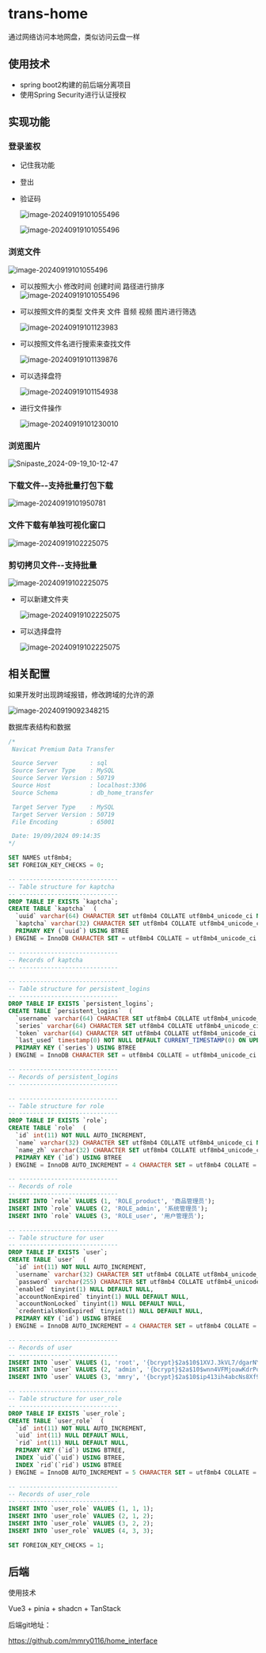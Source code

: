 # trans-home

通过网络访问本地网盘，类似访问云盘一样



## 使用技术

- spring boot2构建的前后端分离项目
- 使用Spring Security进行认证授权



## 实现功能



### 登录鉴权

- 记住我功能

- 登出

- 验证码

  ![image-20240919101055496](image\Snipaste_2024-09-19_10-04-12.png)

  ![image-20240919101055496](image\Snipaste_2024-09-19_10-04-26.png) 





### 浏览文件

![image-20240919101055496](image\Snipaste_2024-09-19_10-05-49.png) 



- 可以按照大小 修改时间 创建时间 路径进行排序
  ![image-20240919101055496](image/image-20240919101055496.png) 

- 可以按照文件的类型 文件夹 文件 音频 视频 图片进行筛选

  ![image-20240919101123983](image/image-20240919101123983.png) 

- 可以按照文件名进行搜索来查找文件

  ![image-20240919101139876](image/image-20240919101139876.png) 

- 可以选择盘符

  ![image-20240919101154938](image/image-20240919101154938.png) 

- 进行文件操作

  ![image-20240919101230010](image/image-20240919101230010.png)





### 浏览图片

![Snipaste_2024-09-19_10-12-47](image/Snipaste_2024-09-19_10-12-47.png)





### 下载文件--支持批量打包下载

![image-20240919101950781](image/Snipaste_2024-09-19_10-22-13.png) 





### 文件下载有单独可视化窗口

![image-20240919102225075](image/Snipaste_2024-09-19_10-22-13.png) 





### 剪切拷贝文件--支持批量

![image-20240919102225075](image/Snipaste_2024-09-19_10-23-52.png)



- 可以新建文件夹

  ![image-20240919102225075](image/Snipaste_2024-09-19_10-26-42.png)

- 可以选择盘符

  ![image-20240919102225075](image/Snipaste_2024-09-19_10-26-53.png) 





## 相关配置



如果开发时出现跨域报错，修改跨域的允许的源	

![image-20240919092348215](image/image-20240919092348215.png)  





数据库表结构和数据

```sql
/*
 Navicat Premium Data Transfer

 Source Server         : sql
 Source Server Type    : MySQL
 Source Server Version : 50719
 Source Host           : localhost:3306
 Source Schema         : db_home_transfer

 Target Server Type    : MySQL
 Target Server Version : 50719
 File Encoding         : 65001

 Date: 19/09/2024 09:14:35
*/

SET NAMES utf8mb4;
SET FOREIGN_KEY_CHECKS = 0;

-- ----------------------------
-- Table structure for kaptcha
-- ----------------------------
DROP TABLE IF EXISTS `kaptcha`;
CREATE TABLE `kaptcha`  (
  `uuid` varchar(64) CHARACTER SET utf8mb4 COLLATE utf8mb4_unicode_ci NOT NULL COMMENT '代替session用来标示用户的',
  `kaptcha` varchar(32) CHARACTER SET utf8mb4 COLLATE utf8mb4_unicode_ci NULL DEFAULT NULL COMMENT '验证码',
  PRIMARY KEY (`uuid`) USING BTREE
) ENGINE = InnoDB CHARACTER SET = utf8mb4 COLLATE = utf8mb4_unicode_ci ROW_FORMAT = Dynamic;

-- ----------------------------
-- Records of kaptcha
-- ----------------------------

-- ----------------------------
-- Table structure for persistent_logins
-- ----------------------------
DROP TABLE IF EXISTS `persistent_logins`;
CREATE TABLE `persistent_logins`  (
  `username` varchar(64) CHARACTER SET utf8mb4 COLLATE utf8mb4_unicode_ci NOT NULL,
  `series` varchar(64) CHARACTER SET utf8mb4 COLLATE utf8mb4_unicode_ci NOT NULL,
  `token` varchar(64) CHARACTER SET utf8mb4 COLLATE utf8mb4_unicode_ci NOT NULL,
  `last_used` timestamp(0) NOT NULL DEFAULT CURRENT_TIMESTAMP(0) ON UPDATE CURRENT_TIMESTAMP(0),
  PRIMARY KEY (`series`) USING BTREE
) ENGINE = InnoDB CHARACTER SET = utf8mb4 COLLATE = utf8mb4_unicode_ci ROW_FORMAT = Dynamic;

-- ----------------------------
-- Records of persistent_logins
-- ----------------------------

-- ----------------------------
-- Table structure for role
-- ----------------------------
DROP TABLE IF EXISTS `role`;
CREATE TABLE `role`  (
  `id` int(11) NOT NULL AUTO_INCREMENT,
  `name` varchar(32) CHARACTER SET utf8mb4 COLLATE utf8mb4_unicode_ci NOT NULL,
  `name_zh` varchar(32) CHARACTER SET utf8mb4 COLLATE utf8mb4_unicode_ci NOT NULL,
  PRIMARY KEY (`id`) USING BTREE
) ENGINE = InnoDB AUTO_INCREMENT = 4 CHARACTER SET = utf8mb4 COLLATE = utf8mb4_unicode_ci ROW_FORMAT = Dynamic;

-- ----------------------------
-- Records of role
-- ----------------------------
INSERT INTO `role` VALUES (1, 'ROLE_product', '商品管理员');
INSERT INTO `role` VALUES (2, 'ROLE_admin', '系统管理员');
INSERT INTO `role` VALUES (3, 'ROLE_user', '用户管理员');

-- ----------------------------
-- Table structure for user
-- ----------------------------
DROP TABLE IF EXISTS `user`;
CREATE TABLE `user`  (
  `id` int(11) NOT NULL AUTO_INCREMENT,
  `username` varchar(32) CHARACTER SET utf8mb4 COLLATE utf8mb4_unicode_ci NULL DEFAULT NULL,
  `password` varchar(255) CHARACTER SET utf8mb4 COLLATE utf8mb4_unicode_ci NULL DEFAULT NULL,
  `enabled` tinyint(1) NULL DEFAULT NULL,
  `accountNonExpired` tinyint(1) NULL DEFAULT NULL,
  `accountNonLocked` tinyint(1) NULL DEFAULT NULL,
  `credentialsNonExpired` tinyint(1) NULL DEFAULT NULL,
  PRIMARY KEY (`id`) USING BTREE
) ENGINE = InnoDB AUTO_INCREMENT = 4 CHARACTER SET = utf8mb4 COLLATE = utf8mb4_unicode_ci ROW_FORMAT = Dynamic;

-- ----------------------------
-- Records of user
-- ----------------------------
INSERT INTO `user` VALUES (1, 'root', '{bcrypt}$2a$10$1XVJ.3kVL7/dgarNYHDNg.RstblAycA79gcIbT1g8Lz.WYkaRM1Sm', 1, 1, 1, 1);
INSERT INTO `user` VALUES (2, 'admin', '{bcrypt}$2a$10$wnn4VFMjoawKdrPoe2do.e9ekW62a7Sof8l0N20BnsaiuqkIjEg5y', 1, 1, 1, 1);
INSERT INTO `user` VALUES (3, 'mmry', '{bcrypt}$2a$10$ip413ih4abcNs8Xf90tQnuRr3XiHxrcCT94GINqo5MAqknQrzhH2a', 1, 1, 1, 1);

-- ----------------------------
-- Table structure for user_role
-- ----------------------------
DROP TABLE IF EXISTS `user_role`;
CREATE TABLE `user_role`  (
  `id` int(11) NOT NULL AUTO_INCREMENT,
  `uid` int(11) NULL DEFAULT NULL,
  `rid` int(11) NULL DEFAULT NULL,
  PRIMARY KEY (`id`) USING BTREE,
  INDEX `uid`(`uid`) USING BTREE,
  INDEX `rid`(`rid`) USING BTREE
) ENGINE = InnoDB AUTO_INCREMENT = 5 CHARACTER SET = utf8mb4 COLLATE = utf8mb4_unicode_ci ROW_FORMAT = Dynamic;

-- ----------------------------
-- Records of user_role
-- ----------------------------
INSERT INTO `user_role` VALUES (1, 1, 1);
INSERT INTO `user_role` VALUES (2, 1, 2);
INSERT INTO `user_role` VALUES (3, 2, 2);
INSERT INTO `user_role` VALUES (4, 3, 3);

SET FOREIGN_KEY_CHECKS = 1;


```





## 后端



使用技术

Vue3 + pinia + shadcn + TanStack



后端git地址：

https://github.com/mmry0116/home_interface



